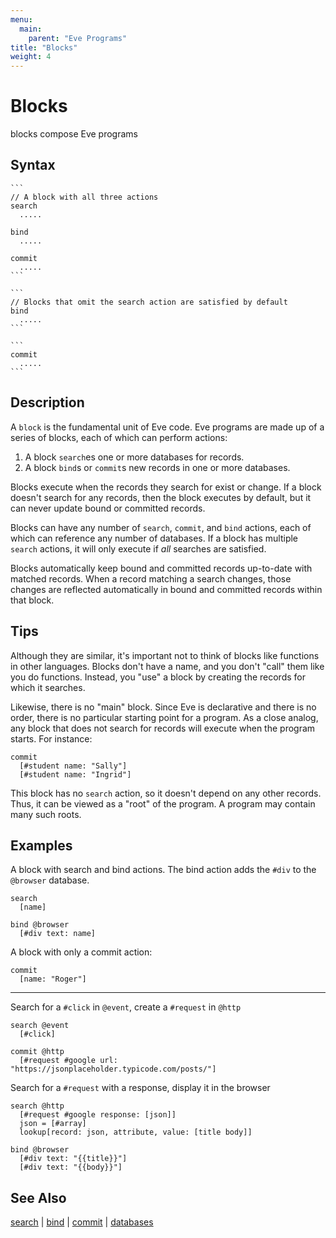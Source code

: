 ```yaml
---
menu:
  main:
    parent: "Eve Programs"
title: "Blocks"
weight: 4
---
```


# Blocks

blocks compose Eve programs

## Syntax

~~~eve
```
// A block with all three actions
search
  .....

bind
  .....

commit
  .....
```

```
// Blocks that omit the search action are satisfied by default
bind
  .....
```

```
commit
  .....
```
~~~

## Description

A `block` is the fundamental unit of Eve code. Eve programs are made up of a series of blocks, each of which can perform actions:

1. A block `search`es one or more databases for records.
2. A block `bind`s or `commit`s new records in one or more databases.

Blocks execute when the records they search for exist or change. If a block doesn't search for any records, then the block executes by default, but it can never update bound or committed records.

Blocks can have any number of `search`, `commit`, and `bind` actions, each of which can reference any number of databases. If a block has multiple `search` actions, it will only execute if _all_ searches are satisfied.

Blocks automatically keep bound and committed records up-to-date with matched records. When a record matching a search changes, those changes are reflected automatically in bound and committed records within that block.  

## Tips

Although they are similar, it's important not to think of blocks like functions in other languages. Blocks don't have a name, and you don't "call" them like you do functions. Instead, you "use" a block by creating the records for which it searches.

Likewise, there is no "main" block. Since Eve is declarative and there is no order, there is no particular starting point for a program. As a close analog, any block that does not search for records will execute when the program starts. For instance:

```eve
commit
  [#student name: "Sally"]
  [#student name: "Ingrid"]
```

This block has no `search` action, so it doesn't depend on any other records. Thus, it can be viewed as a "root" of the program. A program may contain many such roots.

## Examples

A block with search and bind actions. The bind action adds the `#div` to the `@browser` database.

```eve
search
  [name]

bind @browser
  [#div text: name]
```

A block with only a commit action:

```eve
commit
  [name: "Roger"]
```

---

Search for a `#click` in `@event`, create a `#request` in `@http`

```eve
search @event
  [#click]

commit @http
  [#request #google url: "https://jsonplaceholder.typicode.com/posts/"]
```
Search for a `#request` with a response, display it in the browser

```eve
search @http
  [#request #google response: [json]]
  json = [#array]
  lookup[record: json, attribute, value: [title body]]

bind @browser
  [#div text: "{{title}}"]
  [#div text: "{{body}}"]
```

## See Also

[search](../search) | [bind](../bind) | [commit](../commit) | [databases](../databases)
